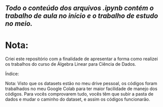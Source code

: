 *Todo o conteúdo dos arquivos .ipynb contém o trabalho de aula no início e o trabalho de estudo no meio.*
---
# **Nota:**

Criei este repositório com a finalidade de apresentar a forma como realizei os trabalhos do curso de Álgebra Linear para Ciência de Dados.

Índice:



Nota: Visto que os datasets estão no meu drive pessoal, os códigos foram trabalhados no meu Google Colab para ter maior facilidade de manejo dos códigos. Para vocês comprovarem tudo, vocês têm que subir a pasta de dados e mudar o caminho do dataset, e assim os códigos funcionarão.
